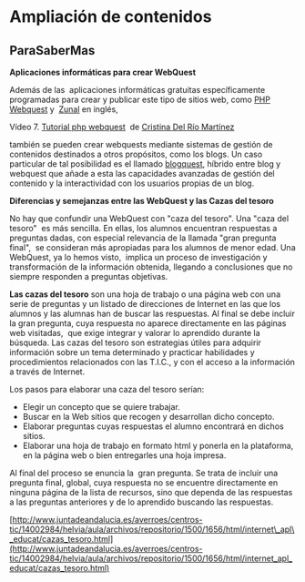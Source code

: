 # Ampliación de contenidos

## ParaSaberMas

**Aplicaciones informáticas para crear WebQuest**

Además de las  aplicaciones informáticas gratuitas específicamente programadas para crear y publicar este tipo de sitios web, como [PHP Webquest](http://www.phpwebquest.org/ "PHP Webquest") y  [Zunal](http://www.zunal.com/ "Zunal") en inglés,

Vídeo 7. [Tutorial php webquest](https://www.slideshare.net/CristinaDelRoMartnez/tutorial-php-webquest-8820403 "Tutorial php webquest")  de [Cristina Del Río Martínez](http://www.slideshare.net/CristinaDelRoMartnez)

también se pueden crear webquests mediante sistemas de gestión de contenidos destinados a otros propósitos, como los blogs. Un caso particular de tal posibilidad es el llamado [blogquest](http://recursostic.educacion.es/blogs/buenaspracticas20/index.php/2009/09/05/de-la-webquest-al-blogquest "De la webquest al blogquest"), híbrido entre blog y webquest que añade a esta las capacidades avanzadas de gestión del contenido y la interactividad con los usuarios propias de un blog. 

**Diferencias y semejanzas entre las WebQuest y las Cazas del tesoro**

No hay que confundir una WebQuest con "caza del tesoro". Una "caza del tesoro"  es más sencilla. En ellas, los alumnos encuentran respuestas a preguntas dadas, con especial relevancia de la llamada "gran pregunta final",  se consideran más apropiadas para los alumnos de menor edad. Una WebQuest, ya lo hemos visto,  implica un proceso de investigación y transformación de la información obtenida, llegando a conclusiones que no siempre responden a preguntas objetivas.

**Las cazas del tesoro** son una hoja de trabajo o una página web con una serie de preguntas y un listado de direcciones de Internet en las que los alumnos y las alumnas han de buscar las respuestas. Al final se debe incluir la gran pregunta, cuya respuesta no aparece directamente en las páginas web visitadas,  que exige integrar y valorar lo aprendido durante la búsqueda. Las cazas del tesoro son estrategias útiles para adquirir información sobre un tema determinado y practicar habilidades y procedimientos relacionados con las T.I.C., y con el acceso a la información a través de Internet.

Los pasos para elaborar una caza del tesoro serían: 

*   Elegir un concepto que se quiere trabajar.
*   Buscar en la Web sitios que recogen y desarrollan dicho concepto.
*   Elaborar preguntas cuyas respuestas el alumno encontrará en dichos sitios.
*   Elaborar una hoja de trabajo en formato html y ponerla en la plataforma, en la página web o bien entregarles una hoja impresa.

  
Al final del proceso se enuncia la  gran pregunta. Se trata de incluir una pregunta final, global, cuya respuesta no se encuentre directamente en ninguna página de la lista de recursos, sino que dependa de las respuestas a las preguntas anteriores y de lo aprendido buscando las respuestas. 

[http://www.juntadeandalucia.es/averroes/centros-tic/14002984/helvia/aula/archivos/repositorio/1500/1656/html/internet\_apl\_educat/cazas_tesoro.html](http://www.juntadeandalucia.es/averroes/centros-tic/14002984/helvia/aula/archivos/repositorio/1500/1656/html/internet_apl_educat/cazas_tesoro.html)

